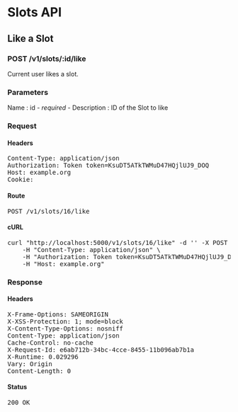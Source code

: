 # Slots API

## Like a Slot

### POST /v1/slots/:id/like

Current user likes a slot.

### Parameters

Name : id *- required -*
Description : ID of the Slot to like

### Request

#### Headers

<pre>Content-Type: application/json
Authorization: Token token=KsuDT5ATkTWMuD47HQjlUJ9_DOQ
Host: example.org
Cookie: </pre>

#### Route

<pre>POST /v1/slots/16/like</pre>

#### cURL

<pre class="request">curl &quot;http://localhost:5000/v1/slots/16/like&quot; -d &#39;&#39; -X POST \
	-H &quot;Content-Type: application/json&quot; \
	-H &quot;Authorization: Token token=KsuDT5ATkTWMuD47HQjlUJ9_DOQ&quot; \
	-H &quot;Host: example.org&quot;</pre>

### Response

#### Headers

<pre>X-Frame-Options: SAMEORIGIN
X-XSS-Protection: 1; mode=block
X-Content-Type-Options: nosniff
Content-Type: application/json
Cache-Control: no-cache
X-Request-Id: e6ab712b-34bc-4cce-8455-11b096ab7b1a
X-Runtime: 0.029296
Vary: Origin
Content-Length: 0</pre>

#### Status

<pre>200 OK</pre>

